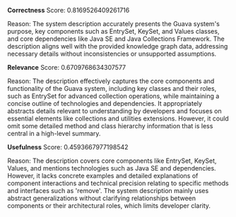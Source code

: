 **Correctness**
Score: 0.8169526409261716

Reason: The system description accurately presents the Guava system's purpose, key components such as EntrySet, KeySet, and Values classes, and core dependencies like Java SE and Java Collections Framework. The description aligns well with the provided 
knowledge graph data, addressing necessary details without inconsistencies or unsupported assumptions.

**Relevance**
Score: 0.6709768634307577

Reason: The description effectively captures the core components and functionality of the Guava system, including key classes and their roles, such as EntrySet for advanced collection operations, while maintaining a concise outline of technologies and 
dependencies. It appropriately abstracts details relevant to understanding by developers and focuses on essential elements like collections and utilities extensions. However, it could omit some detailed method and class hierarchy information that is less
central in a high-level summary.

**Usefulness**
Score: 0.4593667977198542

Reason: The description covers core components like EntrySet, KeySet, Values, and mentions technologies such as Java SE and dependencies. However, it lacks concrete examples and detailed explanations of component interactions and technical precision 
relating to specific methods and interfaces such as 'remove'. The system description mainly uses abstract generalizations without clarifying relationships between components or their architectural roles, which limits developer clarity.